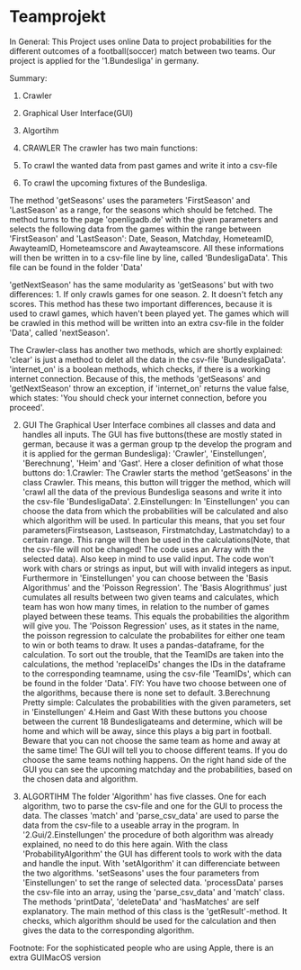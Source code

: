 # Teamprojekt

In General:
This Project uses online Data to project probabilities for the different outcomes of a football(soccer) match between two teams. Our project is applied for the '1.Bundesliga' in germany.

Summary:
1. Crawler
2. Graphical User Interface(GUI)
3. Algortihm

1. CRAWLER
The crawler has two main functions: 
  1. To crawl the wanted data from past games and write it into a csv-file
  2. To crawl the upcoming fixtures of the Bundesliga.

The method 'getSeasons' uses the parameters 'FirstSeason' and 'LastSeason' as a range, for the seasons which should be fetched. The method turns to the page 'openligadb.de' with the given parameters and selects the following data from the games within the range between 'FirstSeason' and 'LastSeason': Date, Season, Matchday, HometeamID, AwayteamID, Hometeamscore and Awayteamscore.
All these informations will then be written in to a csv-file line by line, called 'BundesligaData'. This file can be found in the folder 'Data'

'getNextSeason' has the same modularity as 'getSeasons' but with two differences: 1. If only crawls games for one season. 2. It doesn't fetch any scores. This method has these two important differences, because it is used to crawl games, which haven't been played yet. The games which will be crawled in this method will be written into an extra csv-file in the folder 'Data', called 'nextSeason'. 

The Crawler-class has another two methods, which are shortly explained: 
'clear' is just a method to delet all the data in the csv-file 'BundesligaData'.
'internet_on' is a boolean methods, which checks, if there is a working internet connection. Because of this, the methods 'getSeasons' and 'getNextSeason' throw an exception, if 'internet_on' returns the value false, which states: 'You should check your internet connection, before you proceed'.

2. GUI
The Graphical User Interface combines all classes and data and handles all inputs. The GUI has five buttons(these are mostly stated in german, because it was a german group tp the develop the program and it is applied for the german Bundesliga): 'Crawler', 'Einstellungen', 'Berechnung', 'Heim' and 'Gast'.
Here a closer definition of what those buttons do:
1.Crawler:
  The Crawler starts the method 'getSeasons' in the class Crawler. This means, this button will trigger the method, which will 'crawl     all the data of the previous Bundesliga seasons and write it into the csv-file 'BundesligaData'.
2.Einstellungen:
  In 'Einstellungen' you can choose the data from which the probabilities will be calculated and also which algorithm will be used. In     particular this means, that you set four parameters(Firstseason, Lastseason, Firstmatchday, Lastmatchday) to a certain range. This       range will then be used in the calculations(Note, that the csv-file will not be changed! The code uses an Array with the selected       data). Also keep in mind to use valid input. The code won't work with chars or strings as input, but will with invalid integers as       input.
  Furthermore in 'Einstellungen' you can choose between the 'Basis Algorithmus' and the 'Poisson Regression'. The 'Basis                   Alogrithmus' just cumulates all results between two given teams and calculates, which team has won how many times, in relation to the   number of games played between these teams. This equals the probabilities the algorithm will give you.
  The 'Poisson Regression' uses, as it states in the name, the poisson regression to calculate the probabilites for either one team to     win or both teams to draw. It uses a pandas-dataframe, for the calculation. To sort out the trouble, that the TeamIDs are taken into     the calculations, the method 'replaceIDs' changes the IDs in the dataframe to the corresponding teamname, using the csv-file             'TeamIDs', which can be found in the folder 'Data'.
  FIY: You have two choose between one of the algorithms, because there is none set to default.
3.Berechnung
  Pretty simple: Calculates the probabilities with the given parameters, set in 'Einstellungen'
4.Heim and Gast
  With these buttons you choose between the current 18 Bundesligateams and determine, which will be home and which will be away, since     this plays a big part in football. Beware that you can not choose the same team as home and away at the same time! The GUI will tell     you to choose different teams. If you do choose the same teams nothing happens.
On the right hand side of the GUI you can see the upcoming matchday and the probabilities, based on the chosen data and algorithm. 

3. ALGORTIHM
The folder 'Algorithm' has five classes. One for each algorithm, two to parse the csv-file and one for the GUI to process the data.
The classes 'match' and 'parse_csv_data' are used to parse the data from the csv-file to a useable array in the program.
In '2.Gui/2.Einstellungen' the procedure of both algorithm was already explained, no need to do this here again.
With the class 'ProbabilityAlgorithm' the GUI has different tools to work with the data and handle the input. With 'setAlgorithm' it can differenciate between the two algorithms. 'setSeasons' uses the four parameters from 'Einstellungen' to set the range of selected data. 'processData' parses the csv-file into an array, using the 'parse_csv_data' and 'match' class. The methods 'printData', 'deleteData' and 'hasMatches' are self explanatory.
The main method of this class is the 'getResult'-method. It checks, which algorithm should be used for the calculation and then gives the data to the corresponding algorithm.



















Footnote: For the sophisticated people who are using Apple, there is an extra GUIMacOS version
